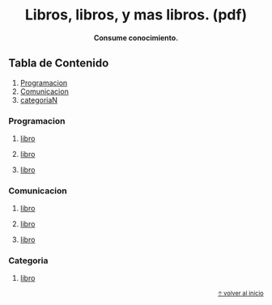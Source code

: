 <h1 align="center">
  Libros, libros, y mas libros. (pdf)
</h1>

<h4 align="center">Consume conocimiento.</h4>

## Tabla de Contenido

1. [Programacion](#programacion)
2. [Comunicacion]()
3. [categoriaN](#categoriaN)

### Programacion

1. [libro](link)

2. [libro](link)

3. [libro](link)

### Comunicacion

1. [libro](link)

2. [libro](link)

3. [libro](link)

### Categoria

1. [libro](link)

<div align="right">
  <small><a href="#tabla-de-contenido">🡡 volver al inicio</a></small>
</div>